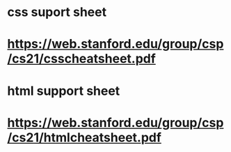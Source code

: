 # css suport sheet
# https://web.stanford.edu/group/csp/cs21/csscheatsheet.pdf

# html support sheet
# https://web.stanford.edu/group/csp/cs21/htmlcheatsheet.pdf